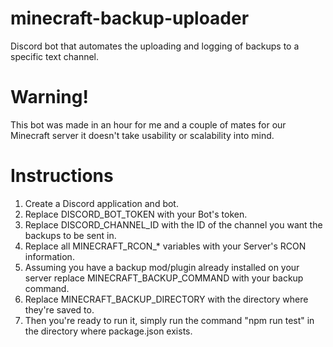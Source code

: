 # minecraft-backup-uploader
Discord bot that automates the uploading and logging of backups to a specific text channel.

# Warning!
This bot was made in an hour for me and a couple of mates for our Minecraft server it doesn't take usability or scalability into mind.

# Instructions
1. Create a Discord application and bot.
2. Replace DISCORD_BOT_TOKEN with your Bot's token.
3. Replace DISCORD_CHANNEL_ID with the ID of the channel you want the backups to be sent in.
4. Replace all MINECRAFT_RCON_* variables with your Server's RCON information.
5. Assuming you have a backup mod/plugin already installed on your server replace MINECRAFT_BACKUP_COMMAND with your backup command.
6. Replace MINECRAFT_BACKUP_DIRECTORY with the directory where they're saved to.
7. Then you're ready to run it, simply run the command "npm run test" in the directory where package.json exists.
